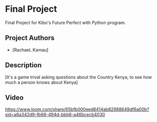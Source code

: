 # Final Project

Final Project for Kibo's Future Perfect with Python program.


## Project Authors

- [RachaeL Kamau]


## Description

[It's a game trival asking questions about the Country Kenya, to see how much a person knows about Kenya]

## Video

https://www.loom.com/share/65bfb000eed8414ab82988649df6a00b?sid=a6a342d9-fb66-494d-bbb6-a46bcecb4030